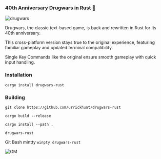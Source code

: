 ### 40th Anniversary Drugwars in Rust 🦀
![drugwars](https://github.com/user-attachments/assets/9c7e1165-9b67-4ee8-8068-af12a9f34518)

Drugwars, the classic text-based game, is back and rewritten in Rust for its 40th anniversary. 

This cross-platform version stays true to the original experience, featuring familiar gameplay and updated terminal compatibility.

Single Key Commands like the original ensure smooth gameplay with quick input handling.

### Installation

`cargo install drugwars-rust`

### Building

`git clone https://github.com/urrickhunt/drugwars-rust`

`cargo build --release`

`cargo install --path .`

`drugwars-rust`

Git Bash mintty `winpty drugwars-rust`

![GM](https://github.com/user-attachments/assets/afbbe054-b0ed-4214-8644-2d962995639b)

